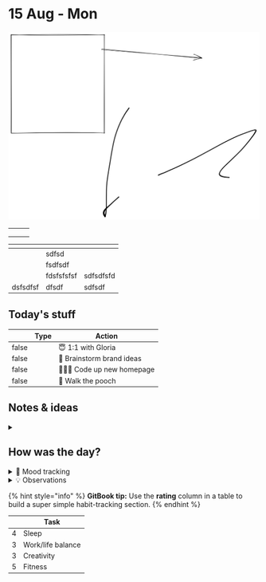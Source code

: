 # 15 Aug - Mon

<img src="../.gitbook/assets/file.drawing.svg" alt="" class="gitbook-drawing">

|   |   |   |
| - | - | - |
|   |   |   |
|   |   |   |
|   |   |   |

<table data-view="cards"><thead><tr><th></th><th></th><th></th></tr></thead><tbody><tr><td></td><td>sdfsd</td><td></td></tr><tr><td></td><td>fsdfsdf</td><td></td></tr><tr><td></td><td>fdsfsfsfsf</td><td>sdfsdfsfd</td></tr><tr><td>dsfsdfsf</td><td>dfsdf</td><td>sdfsdf</td></tr></tbody></table>

## Today's stuff

<table data-header-hidden><thead><tr><th data-type="checkbox"></th><th data-type="select">Type</th><th>Action</th></tr></thead><tbody><tr><td>false</td><td></td><td>😇 1:1 with Gloria</td></tr><tr><td>false</td><td></td><td>🧠 Brainstorm brand ideas</td></tr><tr><td>false</td><td></td><td>👩🏽‍💻 Code up new homepage</td></tr><tr><td>false</td><td></td><td>🐶 Walk the pooch</td></tr></tbody></table>

## Notes & ideas

<details>

<summary></summary>



</details>

## How was the day?

<details>

<summary>🧠 Mood tracking</summary>

Start taking notes…

</details>

<details>

<summary>💡 Observations</summary>

Start taking notes…

</details>

{% hint style="info" %}
**GitBook tip:** Use the **rating** column in a table to build a super simple habit-tracking section.
{% endhint %}

<table data-header-hidden><thead><tr><th data-type="rating" data-max="5"></th><th>Task</th></tr></thead><tbody><tr><td>4</td><td>Sleep</td></tr><tr><td>3</td><td>Work/life balance</td></tr><tr><td>3</td><td>Creativity</td></tr><tr><td>5</td><td>Fitness</td></tr></tbody></table>
